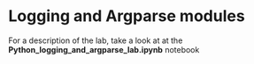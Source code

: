 # Logging and Argparse modules

For a description of the lab, take a look at at the **Python_logging_and_argparse_lab.ipynb** notebook

